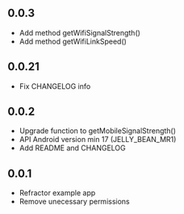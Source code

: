 ## 0.0.3

* Add method getWifiSignalStrength()
* Add method getWifiLinkSpeed()

## 0.0.21

* Fix CHANGELOG info

## 0.0.2

* Upgrade function to getMobileSignalStrength()
* API Android version min 17 (JELLY_BEAN_MR1)
* Add README and CHANGELOG

## 0.0.1

* Refractor example app
* Remove unecessary permissions
